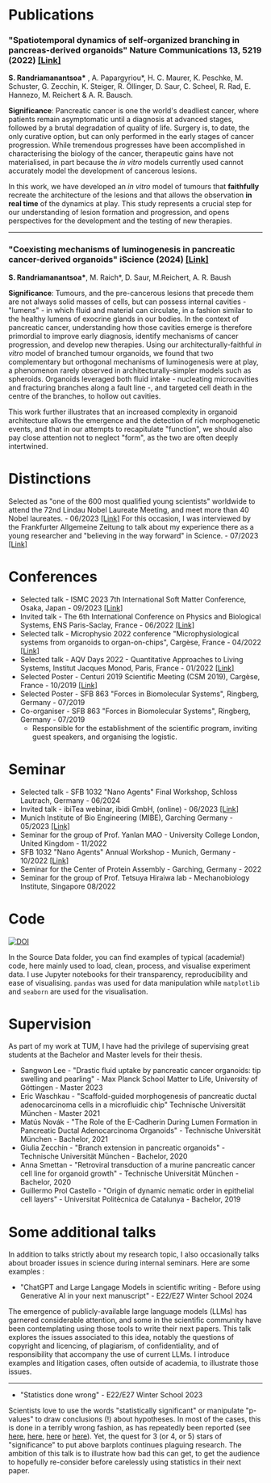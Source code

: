 # Publications 
 
###  "Spatiotemporal dynamics of self-organized branching in pancreas-derived organoids" **Nature Communications** 13, 5219 (2022) [\[Link\]](https://www.nature.com/articles/s41467-022-32806-y)
   **S. Randriamanantsoa\*** , A. Papargyriou\*, H. C. Maurer, K. Peschke, M. Schuster, G. Zecchin, K. Steiger, R. Öllinger, D. Saur, C. Scheel, R. Rad, E. Hannezo, M. Reichert & A. R. Bausch.

  **Significance**: Pancreatic cancer is one the world's deadliest cancer, where patients remain asymptomatic until a diagnosis at advanced stages, followed by a brutal degradation of quality of life.
  Surgery is, to date, the only curative option, but can only performed in the early stages of cancer progression. 
  While tremendous progresses have been accomplished in characterising the biology of the cancer, therapeutic gains have not materialised, in part because the _in vitro_ models currently used cannot accurately model the development of cancerous lesions.
  
 In this work, we have developed an _in vitro_ model of tumours that **faithfully** recreate the architecture of the lesions and that allows the observation **in real time** of the dynamics at play.
  This study represents a crucial step for our understanding of lesion formation and progression, and opens perspectives for the development and the testing of new therapies.   

 ----

### "Coexisting mechanisms of luminogenesis in pancreatic cancer-derived organoids" **iScience** (2024) [\[Link\]](https://www.cell.com/iscience/fulltext/S2589-0042(24)01524-4)
  **S. Randriamanantsoa\***, M. Raich\*, D. Saur, M.Reichert, A. R. Baush

  **Significance**: Tumours, and the pre-cancerous lesions that precede them are not always solid masses of cells, but can possess internal cavities - "lumens" - in which fluid and material can circulate, in a fashion similar to the healthy lumens of exocrine glands in our bodies.
In the context of pancreatic cancer, understanding how those cavities emerge is therefore primordial to improve early diagnosis, identify mechanisms of cancer progression, and develop new therapies.
Using our architecturally-faithful _in vitro_ model of branched tumour organoids, we found that two complementary but orthogonal mechanisms of luminogenesis were at play, a phenomenon rarely observed in architecturally-simpler models such as spheroids. 
Organoids leveraged both fluid intake - nucleating microcavities and fracturing branches along a fault line -, and targeted cell death in the centre of the branches, to hollow out cavities.

This work further illustrates that an increased complexity in organoid architecture allows the emergence and the detection of rich morphogenetic events, and that in our attempts to recapitulate "function", we should also pay close attention not to neglect "form", as the two are often deeply intertwined.



# Distinctions

Selected as "one of the 600 most qualified young scientists" worldwide to attend the 72nd Lindau Nobel Laureate Meeting, and meet more than 40 Nobel laureates. - 06/2023 [\[Link\]](https://www.mediatheque.lindau-nobel.org/meetings/2023)
For this occasion, I was interviewed by the Frankfurter Allgemeine Zeitung to talk about my experience there as a young researcher and "believing in the way forward" in Science. - 07/2023 [\[Link\]](https://www.faz.net/aktuell/wissen/forschung-politik/nobelpreistraegertagung-lindau-junge-forscher-erzaehlen-von-ihrer-arbeit-19016032.html)

# Conferences

* Selected talk - ISMC 2023 7th International Soft Matter Conference, Osaka, Japan - 09/2023 [\[Link\]](https://ismc2023.jp/welcome.html)
* Invited talk - The 6th International Conference on Physics and Biological Systems, ENS Paris-Saclay, France - 06/2022 [\[Link\]](https://www.lptms.universite-paris-saclay.fr/physbio2022/)
* Selected talk - Microphysio 2022 conference "Microphysiological systems from organoids to organ-on-chips", Cargèse, France - 04/2022 [\[Link\]](https://microphysio20.sciencesconf.org/)
* Selected talk - AQV Days 2022 - Quantitative Approaches to Living Systems, Institut Jacques Monod, Paris, France - 01/2022 [\[Link\]](http://nonlineaire.univ-lille1.fr/AQV/journees/3/)
* Selected Poster - Centuri 2019 Scientific Meeting (CSM 2019), Cargèse, France - 10/2019 [\[Link\]](https://centuri-livingsystems.org/member-area/centuri-2019-scientific-meeting-a-rich-and-exciting-scientific-time-in-cargese/)
* Selected Poster - SFB 863 "Forces in Biomolecular Systems", Ringberg, Germany - 07/2019 
* Co-organiser -  SFB 863 "Forces in Biomolecular Systems", Ringberg, Germany - 07/2019
  * Responsible for the establishment of the scientific program, inviting guest speakers, and organising the logistic.


# Seminar 

* Selected talk - SFB 1032 "Nano Agents" Final Workshop, Schloss Lautrach, Germany - 06/2024
* Invited talk - ibiTea webinar, ibidi GmbH, (online) - 06/2023 [\[Link\]](https://ibidi.com/content/933-ibitea-8-spatiotemporal-dynamics-of-self-organized-branching-in-pancreas-derived-organoids)
* Munich Institute of Bio Engineering (MIBE), Garching Germany - 05/2023 [\[Link\]](https://www.bioengineering.tum.de/en/events/details/mibe-seminar-spatiotemporal-dynamics-of-self-organisation-in-pancreatic-cancer-derived-organoids)
* Seminar for the group of Prof. Yanlan MAO - University College London, United Kingdom - 11/2022
* SFB 1032 "Nano Agents" Annual Workshop - Munich, Germany - 10/2022 [\[Link\]](https://www.sfb1032.physik.uni-muenchen.de/news/workshops/sfb1032-workshop-2022/index.html)
* Seminar for the Center of Protein Assembly - Garching, Germany - 2022
* Seminar for the group of Prof. Tetsuya Hiraiwa lab - Mechanobiology Institute, Singapore 08/2022

# Code 

[![DOI](https://zenodo.org/badge/DOI/10.5281/zenodo.6577226.svg)](https://doi.org/10.5281/zenodo.6577226) 

In the Source Data folder, you can find examples of typical (academia!) code, here mainly used to load, clean, process, and visualise experiment data.
I use Jupyter notebooks for their transparency, reproducibility and ease of visualising. 
`pandas` was used for data manipulation while `matplotlib` and `seaborn` are used for the visualisation. 

# Supervision

As part of my work at TUM, I have had the privilege of supervising great students at the Bachelor and Master levels for their thesis.

* Sangwon Lee - "Drastic fluid uptake by pancreatic cancer organoids: tip swelling and pearling" - Max Planck School Matter to Life, University of Göttingen - Master 2023
* Eric Waschkau - "Scaffold-guided morphogenesis of pancreatic ductal adenocarcinoma cells in a microfluidic chip"  Technische Universität München - Master 2021
* Matús Novák - "The Role of the E-Cadherin During Lumen Formation in Pancreatic Ductal Adenocarcinoma Organoids" - Technische Universität München - Bachelor, 2021
* Giulia Zecchin - "Branch extension in pancreatic organoids" - Technische Universität München - Bachelor, 2020
* Anna Smettan - "Retroviral transduction of a murine pancreatic cancer cell line for organoid growth" - Technische Universität München - Bachelor, 2020
* Guillermo Prol Castello - "Origin of dynamic nematic order in epithelial cell layers" - Universitat Politècnica de Catalunya - Bachelor, 2019


# Some additional talks 

In addition to talks strictly about my research topic, I also occasionally talks about broader issues in science during internal seminars. Here are some examples :   

* "ChatGPT and Large Langage Models in scientific writing - Before using Generative AI in your next manuscript" - E22/E27 Winter School 2024

The emergence of publicly-available large language models (LLMs) has garnered considerable attention, and some in the scientific community have been contemplating using those tools to write their next papers.
This talk explores the issues associated to this idea, notably the questions of copyright and licencing, of plagiarism, of confidentiality, and of responsibility that accompany the use of current LLMs.
I introduce examples and litigation cases, often outside of academia, to illustrate those issues.  

---

* "Statistics done wrong" - E22/E27 Winter School 2023

Scientists love to use the words "statistically significant" or manipulate "p-values" to draw conclusions (!) about hypotheses. In most of the cases, this is done in a terribly wrong fashion, as has repeatedly been reported (see [here](https://www.nature.com/articles/d41586-019-00857-9), [here](https://www.nature.com/articles/526182a), [here](https://www.nature.com/articles/d41586-019-00874-8) or [here](https://www.nature.com/articles/nature.2016.19503)). Yet, the quest for 3 (or 4, or 5) stars of "significance" to put above barplots continues plaguing research.
The ambition of this talk is to illustrate how bad this can get, to get the audience to hopefully re-consider before carelessly using statistics in their next paper.








